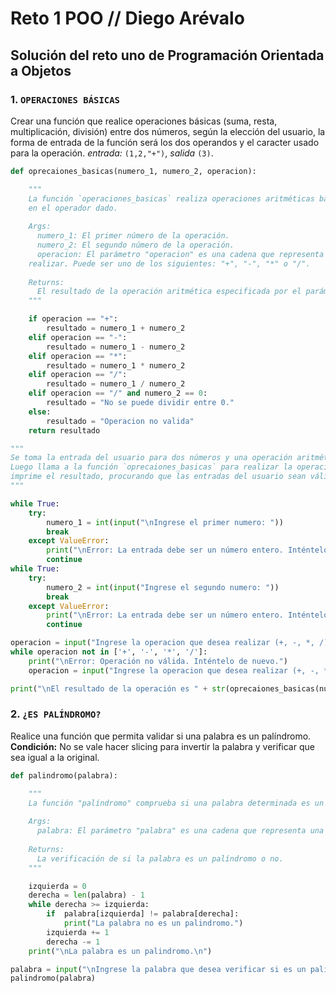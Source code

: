 # Reto 1 POO // Diego Arévalo

## Solución del reto uno de Programación Orientada a Objetos 

### 1. `OPERACIONES BÁSICAS`
Crear una función que realice operaciones básicas (suma, resta, multiplicación, división) entre dos números, según la elección del usuario, la forma de entrada de la función será los dos operandos y el caracter usado para la operación. *entrada:* `(1,2,"+")`, *salida* `(3)`.

```python
def oprecaiones_basicas(numero_1, numero_2, operacion):  

    """
    La función `operaciones_basicas` realiza operaciones aritméticas básicas sobre dos números basándose
    en el operador dado.
    
    Args:
      numero_1: El primer número de la operación.
      numero_2: El segundo número de la operación.
      operacion: El parámetro "operacion" es una cadena que representa la operación aritmética a
    realizar. Puede ser uno de los siguientes: "+", "-", "*" o "/".
    
    Returns:
      El resultado de la operación aritmética especificada por el parámetro "operacion".
    """ 

    if operacion == "+":
        resultado = numero_1 + numero_2
    elif operacion == "-":
        resultado = numero_1 - numero_2
    elif operacion == "*":
        resultado = numero_1 * numero_2
    elif operacion == "/":
        resultado = numero_1 / numero_2
    elif operacion == "/" and numero_2 == 0:
        resultado = "No se puede dividir entre 0."
    else:
        resultado = "Operacion no valida"
    return resultado

"""
Se toma la entrada del usuario para dos números y una operación aritmética (+,-, *, /). 
Luego llama a la función `oprecaiones_basicas` para realizar la operación especificada en los dos números e
imprime el resultado, procurando que las entradas del usuario sean válidas.
"""

while True:
    try:
        numero_1 = int(input("\nIngrese el primer numero: "))
        break
    except ValueError:
        print("\nError: La entrada debe ser un número entero. Inténtelo de nuevo.")
        continue
while True:    
    try:
        numero_2 = int(input("Ingrese el segundo numero: "))
        break
    except ValueError:
        print("\nError: La entrada debe ser un número entero. Inténtelo de nuevo.")
        continue

operacion = input("Ingrese la operacion que desea realizar (+, -, *, /): ")
while operacion not in ['+', '-', '*', '/']:
    print("\nError: Operación no válida. Inténtelo de nuevo.")
    operacion = input("Ingrese la operacion que desea realizar (+, -, *, /): ")

print("\nEl resultado de la operación es " + str(oprecaiones_basicas(numero_1, numero_2, operacion)) + ".\n")
```


### 2. `¿ES PALÍNDROMO?`
Realice una función que permita validar si una palabra es un palíndromo. **Condición:** No se vale hacer slicing para invertir la palabra y verificar que sea igual a la original.

```python
def palindromo(palabra):

    """
    La función "palíndromo" comprueba si una palabra determinada es un palíndromo.
    
    Args:
      palabra: El parámetro "palabra" es una cadena que representa una palabra o frase.
    
    Returns:
      La verificación de si la palabra es un palíndromo o no.
    """

    izquierda = 0
    derecha = len(palabra) - 1
    while derecha >= izquierda:
        if  palabra[izquierda] != palabra[derecha]:
            print("La palabra no es un palindromo.")
        izquierda += 1
        derecha -= 1
    print("\nLa palabra es un palindromo.\n")

palabra = input("\nIngrese la palabra que desea verificar si es un palindromo: ")
palindromo(palabra)
```
